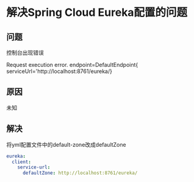 # 解决Spring Cloud Eureka配置的问题

## 问题

控制台出现错误

Request execution error. endpoint=DefaultEndpoint{ serviceUrl='http://localhost:8761/eureka/}

## 原因

未知



## 解决

将yml配置文件中的default-zone改成defaultZone

```yml
eureka:
  client:
    service-url:
      defaultZone: http://localhost:8761/eureka/
```
